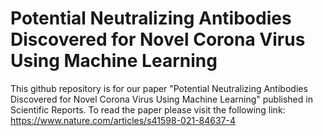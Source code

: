 # Potential Neutralizing Antibodies Discovered for Novel Corona Virus Using Machine Learning
This github repository is for our paper "Potential Neutralizing Antibodies Discovered for Novel Corona Virus Using Machine Learning" published in Scientific Reports. To read the paper please visit the following link: https://www.nature.com/articles/s41598-021-84637-4

